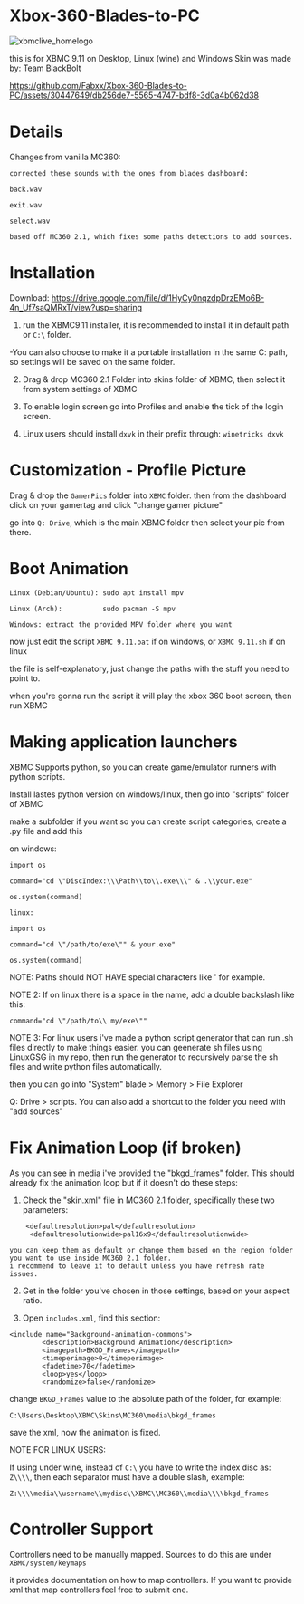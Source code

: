 # Xbox-360-Blades-to-PC

![xbmclive_homelogo](https://github.com/Fabxx/Xbox-360-Blades-to-PC/assets/30447649/585efb68-ec02-43cd-8541-7dbe5fd7d583)


this is for XBMC 9.11 on Desktop, Linux (wine) and Windows
Skin was made by: Team BlackBolt


https://github.com/Fabxx/Xbox-360-Blades-to-PC/assets/30447649/db256de7-5565-4747-bdf8-3d0a4b062d38


# Details

Changes from vanilla MC360:
```
corrected these sounds with the ones from blades dashboard:

back.wav

exit.wav

select.wav

based off MC360 2.1, which fixes some paths detections to add sources.

```

# Installation

Download: https://drive.google.com/file/d/1HyCy0nqzdpDrzEMo6B-4n_Uf7saQMRxT/view?usp=sharing

1) run the XBMC9.11 installer, it is recommended to install it in default path or `C:\` folder.

  -You can also choose to make it a portable installation in the same C: path, so settings will be saved on the same folder.

2) Drag & drop MC360 2.1 Folder into skins folder of XBMC, then select it from system settings of XBMC

3) To enable login screen go into Profiles and enable the tick of the login screen.

4) Linux users should install `dxvk` in their prefix through: `winetricks dxvk`  

# Customization - Profile Picture

Drag & drop the `GamerPics` folder into `XBMC` folder. then from the dashboard click on your gamertag and click "change gamer picture"

go into `Q: Drive`, which is the main XBMC folder then select your pic from there.

# Boot Animation

```
Linux (Debian/Ubuntu): sudo apt install mpv

Linux (Arch): 	       sudo pacman -S mpv

Windows: extract the provided MPV folder where you want
```

now just edit the script `XBMC 9.11.bat` if on windows, or `XBMC 9.11.sh` if on linux

the file is self-explanatory, just change the paths with the stuff you need to point to.

when you're gonna run the script it will play the xbox 360 boot screen, then run XBMC

# Making application launchers

XBMC Supports python, so you can create game/emulator runners with python scripts.

Install lastes python version on windows/linux, then go into "scripts" folder of XBMC

make a subfolder if you want so you can create script categories, create a .py file and add this

on windows:
```
import os

command="cd \"DiscIndex:\\\Path\\to\\.exe\\\" & .\\your.exe"

os.system(command)
```
```
linux:

import os

command="cd \"/path/to/exe\"" & your.exe"

os.system(command)
```

NOTE: Paths should NOT HAVE special characters like ' for example.

NOTE 2: If on linux there is a space in the name, add a double backslash like this:

```
command="cd \"/path/to\\ my/exe\""
```

NOTE 3: For linux users i've made a python script generator that can run .sh files directly to make things easier.
        you can geenerate sh files using LinuxGSG in my repo, then run the generator to recursively parse the sh files
        and write python files automatically.

then you can go into "System" blade > Memory > File Explorer

Q: Drive > scripts. You can also add a shortcut to the folder you need with "add sources"


# Fix Animation Loop (if broken)

As you can see in media i've provided the "bkgd_frames" folder. This should already fix the animation loop but if it doesn't
do these steps:

1) Check the "skin.xml" file in MC360 2.1 folder, specifically these two parameters:
```
	<defaultresolution>pal</defaultresolution>
 	 <defaultresolutionwide>pal16x9</defaultresolutionwide>
```
 	 
 	you can keep them as default or change them based on the region folder you want to use inside MC360 2.1 folder.
 	i recommend to leave it to default unless you have refresh rate issues.

2) Get in the folder you've chosen in those settings, based on your aspect ratio.
   
3) Open `includes.xml`, find this section:

```
<include name="Background-animation-commons">
		<description>Background Animation</description>
		<imagepath>BKGD_Frames</imagepath>
		<timeperimage>0</timeperimage>
		<fadetime>70</fadetime>
		<loop>yes</loop>
		<randomize>false</randomize>
```


change `BKGD_Frames` value to the absolute path of the folder, for example:

`C:\Users\Desktop\XBMC\Skins\MC360\media\bkgd_frames`

save the xml, now the animation is fixed.

NOTE FOR LINUX USERS:

If using under wine, instead of `C:\` you have to write the index disc as: `Z\\\\`, then each separator must have a double slash, example:

`Z:\\\\media\\username\\mydisc\\XBMC\\MC360\\media\\\\bkgd_frames`


# Controller Support

Controllers need to be manually mapped. Sources to do this are under `XBMC/system/keymaps`

it provides documentation on how to map controllers. If you want to provide xml that map controllers feel free to submit one.
